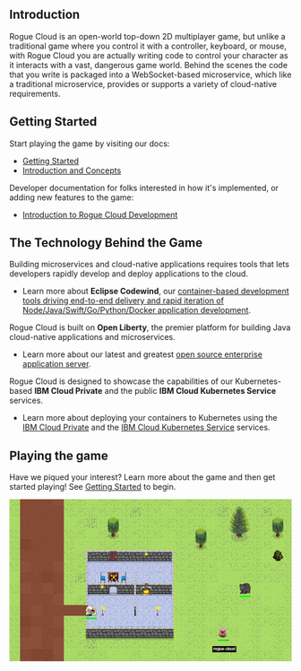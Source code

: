 ## Introduction

Rogue Cloud is an open-world top-down 2D multiplayer game, but unlike a traditional game where you control it with a controller, keyboard, or mouse, with Rogue Cloud you are actually writing code to control your character as it interacts with a vast, dangerous game world. Behind the scenes the code that you write is packaged into a WebSocket-based microservice, which like a traditional microservice, provides or supports a variety of cloud-native requirements.

## Getting Started

Start playing the game by visiting our docs:
* [Getting Started](docs/GettingStarted.md)
* [Introduction and Concepts](docs)

Developer documentation for folks interested in how it's implemented, or adding new features to the game:
* [Introduction to Rogue Cloud Development](docs/RogueCloudDevelopment.md)


## <a name="tech"></a> The Technology Behind the Game

Building microservices and cloud-native applications requires tools that lets developers rapidly develop and deploy applications to the cloud.
  * Learn more about **Eclipse Codewind**, our [container-based development tools driving end-to-end delivery and rapid iteration of Node/Java/Swift/Go/Python/Docker application development](https://www.eclipse.org/codewind/).

Rogue Cloud is built on **Open Liberty**, the premier platform for building Java cloud-native applications and microservices.
  * Learn more about our latest and greatest [open source enterprise application server](https://openliberty.io/).

Rogue Cloud is designed to showcase the capabilities of our Kubernetes-based **IBM Cloud Private** and the public **IBM Cloud Kubernetes Service** services.
  * Learn more about deploying your containers to Kubernetes using the [IBM Cloud Private](https://www.ibm.com/cloud-computing/products/ibm-cloud-private/) and the [IBM Cloud Kubernetes Service](https://www.ibm.com/cloud/container-service) services.

## Playing the game

Have we piqued your interest? Learn more about the game and then get started playing! See [Getting Started](docs/GettingStarted.md) to begin.

![Screenshot](docs/resources/screenshot-april-2019.png "Screenshot")

